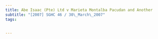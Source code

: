 ```yaml
---
title: Abe Isaac (Pte) Ltd v Marieta Montalba Pacudan and Another 
subtitle: "[2007] SGHC 46 / 30\_March\_2007"
tags:


---
```



